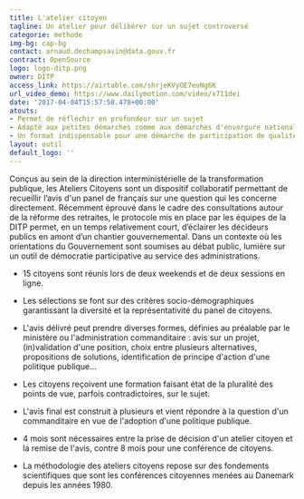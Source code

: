 ```yaml
---
title: L'atelier citoyen
tagline: Un atelier pour délibérer sur un sujet controversé
categorie: methode
img-bg: cap-bg
contact: arnaud.dechampsavin@data.gouv.fr
contract: OpenSource
logo: logo-ditp.png
owner: DITP
access_link: https://airtable.com/shrjeKVyOE7eoNg6K
url_video_demo: https://www.dailymotion.com/video/x711dei
date: '2017-04-04T15:57:58.478+00:00'
atouts:
- Permet de réfléchir en profondeur sur un sujet
- Adapté aux petites démarches comme aux démarches d'envergure nationale
- Un format indispensable pour une démarche de participation de qualité
layout: outil
default_logo: ''
---
```


Conçus au sein de la direction interministérielle de la transformation publique, les Ateliers Citoyens sont un dispositif collaboratif permettant de recueillir l’avis d'un panel de français sur une question qui les concerne directement. Récemment éprouvé dans le cadre des consultations autour de la réforme des retraites, le protocole mis en place par les équipes de la DITP permet, en un temps relativement court, d’éclairer les décideurs publics en amont d’un chantier gouvernemental. Dans un contexte où les orientations du Gouvernement sont soumises au débat public, lumière sur un outil de démocratie participative au service des administrations. 

* 15 citoyens sont réunis lors de deux weekends et de deux sessions en ligne.

* Les sélections se font sur des critères socio-démographiques garantissant la diversité et la représentativité du panel de citoyens.

* L'avis délivré peut prendre diverses formes, définies au préalable par le ministère ou l'administration commanditaire : avis sur un projet, (in)validation d'une position, choix entre plusieurs alternatives, propositions de solutions, identification de principe d'action d'une politique publique...

* Les citoyens reçoivent une formation faisant état de la pluralité des points de vue, parfois contradictoires, sur le sujet.

* L'avis final est construit à plusieurs et vient répondre à la question d'un commanditaire en vue de l'adoption d'une politique publique.

* 4 mois sont nécessaires entre la prise de décision d'un atelier citoyen et la remise de l'avis, contre 8 mois pour une conférence de citoyens.

* La méthodologie des ateliers citoyens repose sur des fondements scientifiques que sont les conférences citoyennes menées au Danemark depuis les années 1980.
